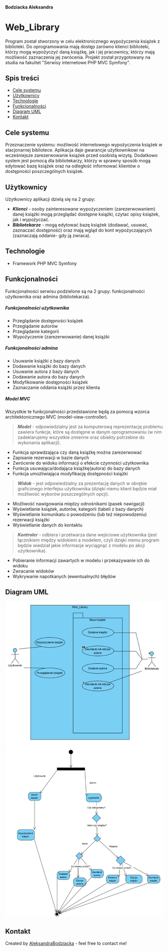 #### Bodziacka Aleksandra
# Web_Library
Program został stworzony w celu elektronicznego wypożyczenia książek z biblioteki.
Do oprogramowania mają dostęp zarówno klienci biblioteki, którzy mogą wypożyczyć daną książkę, jak i jej pracownicy, którzy mają możliwość zaznaczenia jej zwrócenia.
Projekt został przygotowany na studia na fakultet "Serwisy internetowe PHP MVC Symfony".

## Spis treści
* [Cele systemu](#cele-sytemu)
* [Użytkownicy](#uzytkownicy)
* [Technologie](#technologie)
* [Funkcjonalności](#funkcjonalności)
* [Diagram UML](#diagram-uml)
* [Kontakt](#kontakt)

## Cele systemu
Przeznaczenie systemu: możliwość internetowego wypożyczenia książek w stacjonarnej bibliotece. Aplikacja daje gwarancje użytkownikowi na wcześniejsze zarezerwowanie książek przed osobistą wizytą.
Dodatkowo system jest pomocą dla bibliotekarzy, którzy w sprawny sposób mogą edytować bazę książek oraz na odległość informować klientów o dostępności poszczególnych książek.

## Użytkownicy
Użytkownicy aplikacji dzielą się na 2 grupy:
* ***Klienci*** - osoby zainteresowane wypożyczeniem (zarezerwowaniem) danej książki mogą przeglądać dostępne książki, czytać opisy książek, jak i wypożyczać.
* ***Bibliotekarze*** - mogą edytować bazę książek (dodawać, usuwać, zaznaczać dostępność) oraz mają wgląd do kont wypożyczających (zaznaczają oddanie- gdy ją zwraca).

## Technologie
* Framework PHP MVC Symfony

## Funkcjonalności
Funkcjonalności serwisu podzielone są na 2 grupy: funkcjonalności użytkownika oraz admina (bibliotekarza).
##### Funkcjonalności użytkownika
* Przeglądanie dostępności książek
* Przeglądanie autorów 
* Przeglądanie kategorii
* Wypożyczenie (zarezerwowanie) danej książki

##### Funkcjonalności admina
* Usuwanie książki z bazy danych
* Dodawanie książki do bazy danych
* Usuwanie autora z bazy danych
* Dodawanie autora do bazy danych
* Modyfikowanie dostępności książek
* Zaznaczanie oddania książki przez klienta

##### Model MVC
Wszystkie te funkcjonalności przedstawione będą za pomocą wzorca architektonicznego MVC (model-view-controller).
> ***Model*** -  odpowiedzialny jest za komputerową reprezentację problemu zawiera funkcje, które są dostępne w danym oprogramowaniu (w nim zadeklarujemy wszystkie zmienne oraz obiekty potrzebne do wykonania aplikacji).
* Funkcja sprawdzająca czy daną książkę można zarezerwować
* Zapisanie rezerwacji w bazie danych
* Zwrócenie do widoku informacji o efekcie czynności użytkownika
* Funkcja usuwająca/dodająca książkę(autora) do bazy danych
* Funkcja umożliwiająca modyfikację dostępności książki
    
>***Widok*** - jest odpowiedzialny za prezentację danych w obrębie graficznego interfejsu użytkownika (dzięki niemu klient     będzie miał możliwość wyborów poszczególnych opcji).
* Możliwość nawigowania między odnośnikami (pasek nawigacji)
* Wyświetlanie książek, autorów, kategorii (tabeli z bazy danych)
* Wyświetlanie komunikatu o powodzeniu (lub też niepowodzeniu) rezerwacji książki
* Wyświetlanie danych do kontaktu

>***Kontroler*** - odbiera i przetwarza dane wejściowe użytkownika (jest łącznikiem między widokiem a modelem, czyli dzięki     niemu program będzie wiedział jakie informacje wyciągnąć z modelu po akcji użytkownika).
* Pobieranie informacji zawartych w modelu i przekazywanie ich do widoku
* Zwracanie widoków
* Wykrywanie napotkanych (ewentualnych) błędów

## Diagram UML
![diagram_uml](./uml.png)
![diagram2_uml](./uml2.png)

## Kontakt
Created by [AleksandraBodziacka](olabodziacka.op.pl) - feel free to contact me!
